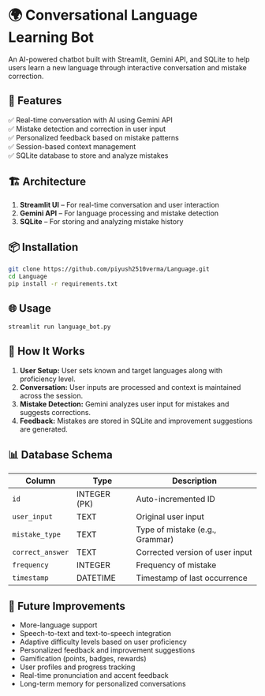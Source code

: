# 🌍 Conversational Language Learning Bot  

An AI-powered chatbot built with Streamlit, Gemini API, and SQLite to help users learn a new language through interactive conversation and mistake correction.  

## 🚀 Features  
✅ Real-time conversation with AI using Gemini API  
✅ Mistake detection and correction in user input  
✅ Personalized feedback based on mistake patterns  
✅ Session-based context management  
✅ SQLite database to store and analyze mistakes  

## 🏗️ Architecture  
1. **Streamlit UI** – For real-time conversation and user interaction  
2. **Gemini API** – For language processing and mistake detection  
3. **SQLite** – For storing and analyzing mistake history  

## 📦 Installation  
```bash
git clone https://github.com/piyush2510verma/Language.git  
cd Language 
pip install -r requirements.txt  
```

## 🌐 Usage  
```bash
streamlit run language_bot.py  
```

## 🧠 How It Works  
1. **User Setup:** User sets known and target languages along with proficiency level.  
2. **Conversation:** User inputs are processed and context is maintained across the session.  
3. **Mistake Detection:** Gemini analyzes user input for mistakes and suggests corrections.  
4. **Feedback:** Mistakes are stored in SQLite and improvement suggestions are generated.  

## 📊 Database Schema  
| Column           | Type         | Description                               |  
|------------------|--------------|-------------------------------------------|  
| `id`             | INTEGER (PK)  | Auto-incremented ID                      |  
| `user_input`      | TEXT          | Original user input                      |  
| `mistake_type`    | TEXT          | Type of mistake (e.g., Grammar)          |  
| `correct_answer`  | TEXT          | Corrected version of user input          |  
| `frequency`       | INTEGER        | Frequency of mistake                     |  
| `timestamp`       | DATETIME       | Timestamp of last occurrence             |  

## 🚧 Future Improvements
- More-language support
- Speech-to-text and text-to-speech integration
- Adaptive difficulty levels based on user proficiency
- Personalized feedback and improvement suggestions
- Gamification (points, badges, rewards)
- User profiles and progress tracking
- Real-time pronunciation and accent feedback
- Long-term memory for personalized conversations

